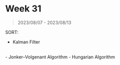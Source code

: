 # Week 31

> 2023/08/07 - 2023/08/13

SORT:

- Kalman Filter  
<br />
- Jonker–Volgenant Algorithm  
- Hungarian Algorithm  
